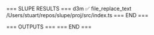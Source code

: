 === SLUPE RESULTS ===
d3m ✅ file_replace_text /Users/stuart/repos/slupe/proj/src/index.ts
=== END ===

=== OUTPUTS ===
=== END ===